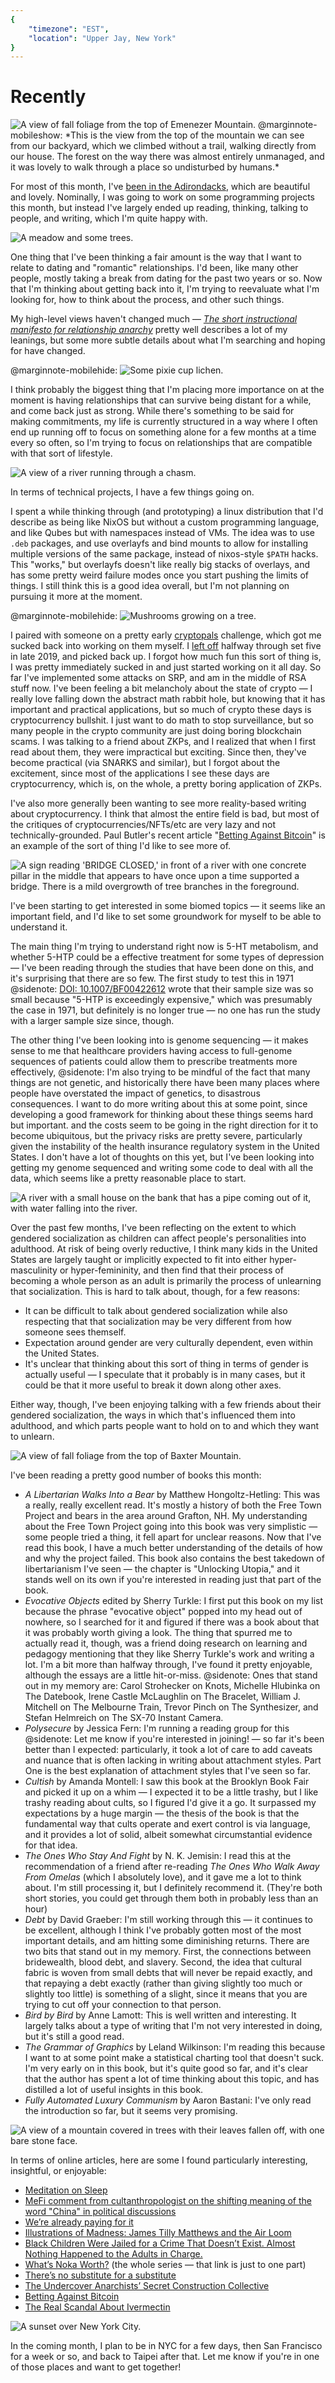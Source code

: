 ```yaml
---
{
	"timezone": "EST",
	"location": "Upper Jay, New York"
}
---
```

# Recently

<img src="/img/post/2021-10-recently/ebenezer-mountain-view.jpg" alt="A view of fall foliage from the top of Emenezer Mountain."/>
@marginnote-mobileshow: *This is the view from the top of the mountain we can see from our backyard, which we climbed without a trail, walking directly from our house. The forest on the way there was almost entirely unmanaged, and it was lovely to walk through a place so undisturbed by humans.*

For most of this month, I've [been in the Adirondacks](https://peterlyons.com/adirondack-coding-2021/), which are beautiful and lovely. Nominally, I was going to work on some programming projects this month, but instead I've largely ended up reading, thinking, talking to people, and writing, which I'm quite happy with.

<img src="/img/post/2021-10-recently/meadow.jpg" alt="A meadow and some trees."/>

One thing that I've been thinking a fair amount is the way that I want to relate to dating and "romantic" relationships. I'd been, like many other people, mostly taking a break from dating for the past two years or so. Now that I'm thinking about getting back into it, I'm trying to reevaluate what I'm looking for, how to think about the process, and other such things.

My high-level views haven't changed much — [*The short instructional manifesto for relationship anarchy*](https://theanarchistlibrary.org/library/andie-nordgren-the-short-instructional-manifesto-for-relationship-anarchy) pretty well describes a lot of my leanings, but some more subtle details about what I'm searching and hoping for have changed.

@marginnote-mobilehide: <img src="/img/post/2021-10-recently/pixie-cup-lichen.jpg" alt="Some pixie cup lichen."/>

I think probably the biggest thing that I'm placing more importance on at the moment is having relationships that can survive being distant for a while, and come back just as strong. While there's something to be said for making commitments, my life is currently structured in a way where I often end up running off to focus on something alone for a few months at a time every so often, so I'm trying to focus on relationships that are compatible with that sort of lifestyle.

<img src="/img/post/2021-10-recently/ausable-chasm-2.jpg" alt="A view of a river running through a chasm."/>

In terms of technical projects, I have a few things going on.

I spent a while thinking through (and prototyping) a linux distribution that I'd describe as being like NixOS but without a custom programming language, and like Qubes but with namespaces instead of VMs. The idea was to use `.deb` packages, and use overlayfs and bind mounts to allow for installing multiple versions of the same package, instead of nixos-style `$PATH` hacks. This "works," but overlayfs doesn't like really big stacks of overlays, and has some pretty weird failure modes once you start pushing the limits of things. I still think this is a good idea overall, but I'm not planning on pursuing it more at the moment.

@marginnote-mobilehide: <img src="/img/post/2021-10-recently/tree-mushrooms.jpg" alt="Mushrooms growing on a tree."/>

I paired with someone on a pretty early [cryptopals](https://cryptopals.com/) challenge, which got me sucked back into working on them myself. I [left off](https://github.com/wesleyac/cryptopals) halfway through set five in late 2019, and picked back up. I forgot how much fun this sort of thing is, I was pretty immediately sucked in and just started working on it all day. So far I've implemented some attacks on SRP, and am in the middle of RSA stuff now. I've been feeling a bit melancholy about the state of crypto — I really love falling down the abstract math rabbit hole, but knowing that it has important and practical applications, but so much of crypto these days is cryptocurrency bullshit. I just want to do math to stop surveillance, but so many people in the crypto community are just doing boring blockchain scams. I was talking to a friend about ZKPs, and I realized that when I first read about them, they were impractical but exciting. Since then, they've become practical (via SNARKS and similar), but I forgot about the excitement, since most of the applications I see these days are cryptocurrency, which is, on the whole, a pretty boring application of ZKPs.

I've also more generally been wanting to see more reality-based writing about cryptocurrency. I think that almost the entire field is bad, but most of the critiques of cryptocurrencies/NFTs/etc are very lazy and not technically-grounded. Paul Butler's recent article "[Betting Against Bitcoin](https://paulbutler.org/2021/betting-against-bitcoin/)" is an example of the sort of thing I'd like to see more of.

<img src="/img/post/2021-10-recently/bridge-closed.jpg" alt="A sign reading 'BRIDGE CLOSED,' in front of a river with one concrete pillar in the middle that appears to have once upon a time supported a bridge. There is a mild overgrowth of tree branches in the foreground."/>

I've been starting to get interested in some biomed topics — it seems like an important field, and I'd like to set some groundwork for myself to be able to understand it.

The main thing I'm trying to understand right now is 5-HT metabolism, and whether 5-HTP could be a effective treatment for some types of depression — I've been reading through the studies that have been done on this, and it's surprising that there are so few. The first study to test this in 1971
@sidenote: [DOI: 10.1007/BF00422612](https://doi.fail/10.1007/bf00422612)
wrote that their sample size was so small because "5-HTP is exceedingly expensive," which was presumably the case in 1971, but definitely is no longer true — no one has run the study with a larger sample size since, though.

The other thing I've been looking into is genome sequencing — it makes sense to me that healthcare providers having access to full-genome sequences of patients could allow them to prescribe treatments more effectively,
@sidenote: I'm also trying to be mindful of the fact that many things are not genetic, and historically there have been many places where people have overstated the impact of genetics, to disastrous consequences. I want to do more writing about this at some point, since developing a good framework for thinking about these things seems hard but important.
and the costs seem to be going in the right direction for it to become ubiquitous, but the privacy risks are pretty severe, particularly given the instability of the health insurance regulatory system in the United States. I don't have a lot of thoughts on this yet, but I've been looking into getting my genome sequenced and writing some code to deal with all the data, which seems like a pretty reasonable place to start.

<img src="/img/post/2021-10-recently/ausable-chasm-house-waterfall.jpg" alt="A river with a small house on the bank that has a pipe coming out of it, with water falling into the river."/>

Over the past few months, I've been reflecting on the extent to which gendered socialization as children can affect people's personalities into adulthood. At risk of being overly reductive, I think many kids in the United States are largely taught or implicitly expected to fit into either hyper-masculinity or hyper-femininity, and then find that their process of becoming a whole person as an adult is primarily the process of unlearning that socialization. This is hard to talk about, though, for a few reasons:

* It can be difficult to talk about gendered socialization while also respecting that that socialization may be very different from how someone sees themself.
* Expectation around gender are very culturally dependent, even within the United States.
* It's unclear that thinking about this sort of thing in terms of gender is actually useful — I speculate that it probably is in many cases, but it could be that it more useful to break it down along other axes.

Either way, though, I've been enjoying talking with a few friends about their gendered socialization, the ways in which that's influenced them into adulthood, and which parts people want to hold on to and which they want to unlearn.

<img src="/img/post/2021-10-recently/baxter-mountain.jpg" alt="A view of fall foliage from the top of Baxter Mountain."/>

I've been reading a pretty good number of books this month:

* *A Libertarian Walks Into a Bear* by Matthew Hongoltz-Hetling: This was a really, really excellent read. It's mostly a history of both the Free Town Project and bears in the area around Grafton, NH. My understanding about the Free Town Project going into this book was very simplistic — some people tried a thing, it fell apart for unclear reasons. Now that I've read this book, I have a much better understanding of the details of how and why the project failed. This book also contains the best takedown of libertarianism I've seen — the chapter is "Unlocking Utopia," and it stands well on its own if you're interested in reading just that part of the book.
* *Evocative Objects* edited by Sherry Turkle: I first put this book on my list because the phrase "evocative object" popped into my head out of nowhere, so I searched for it and figured if there was a book about that it was probably worth giving a look. The thing that spurred me to actually read it, though, was a friend doing research on learning and pedagogy mentioning that they like Sherry Turkle's work and writing a lot. I'm a bit more than halfway through, I've found it pretty enjoyable, although the essays are a little hit-or-miss.
@sidenote: Ones that stand out in my memory are: Carol Strohecker on Knots, Michelle Hlubinka on The Datebook, Irene Castle McLaughlin on The Bracelet, William J. Mitchell on The Melbourne Train, Trevor Pinch on The Synthesizer, and Stefan Helmreich on The SX-70 Instant Camera.
* *Polysecure* by Jessica Fern: I'm running a reading group for this
@sidenote: Let me know if you're interested in joining!
 — so far it's been better than I expected: particularly, it took a lot of care to add caveats and nuance that is often lacking in writing about attachment styles. Part One is the best explanation of attachment styles that I've seen so far.
* *Cultish* by Amanda Montell: I saw this book at the Brooklyn Book Fair and picked it up on a whim — I expected it to be a little trashy, but I like trashy reading about cults, so I figured I'd give it a go. It surpassed my expectations by a huge margin — the thesis of the book is that the fundamental way that cults operate and exert control is via language, and it provides a lot of solid, albeit somewhat circumstantial evidence for that idea.
* *The Ones Who Stay And Fight* by N. K. Jemisin: I read this at the recommendation of a friend after re-reading *The Ones Who Walk Away From Omelas* (which I absolutely love), and it gave me a lot to think about. I'm still processing it, but I definitely recommend it. (They're both short stories, you could get through them both in probably less than an hour)
* *Debt* by David Graeber: I'm still working through this — it continues to be excellent, although I think I've probably gotten most of the most important details, and am hitting some diminishing returns. There are two bits that stand out in my memory. First, the connections between bridewealth, blood debt, and slavery. Second, the idea that cultural fabric is woven from small debts that will never be repaid exactly, and that repaying a debt exactly (rather than giving slightly too much or slightly too little) is something of a slight, since it means that you are trying to cut off your connection to that person.
* *Bird by Bird* by Anne Lamott: This is well written and interesting. It largely talks about a type of writing that I'm not very interested in doing, but it's still a good read.
* *The Grammar of Graphics* by Leland Wilkinson: I'm reading this because I want to at some point make a statistical charting tool that doesn't suck. I'm very early on in this book, but it's quite good so far, and it's clear that the author has spent a lot of time thinking about this topic, and has distilled a lot of useful insights in this book.
* *Fully Automated Luxury Communism* by Aaron Bastani: I've only read the introduction so far, but it seems very promising.

<img src="/img/post/2021-10-recently/jay-mountain.jpg" alt="A view of a mountain covered in trees with their leaves fallen off, with one bare stone face."/>

In terms of online articles, here are some I found particularly interesting, insightful, or enjoyable:

* [Meditation on Sleep](https://mnartists.walkerart.org/meditation-on-sleep)
* [MeFi comment from cultanthropologist on the shifting meaning of the word "China" in political discussions](https://www.metafilter.com/192808/a-faraway-land-to-project-ones-romanticized-hopes#8154393)
* [We’re already paying for it](https://www.interfluidity.com/v2/8930.html)
* [Illustrations of Madness: James Tilly Matthews and the Air Loom](https://publicdomainreview.org/essay/illustrations-of-madness-james-tilly-matthews-and-the-air-loom)
* [Black Children Were Jailed for a Crime That Doesn’t Exist. Almost Nothing Happened to the Adults in Charge.](https://www.propublica.org/article/black-children-were-jailed-for-a-crime-that-doesnt-exist)
* [What’s Noka Worth?](https://dallasfood.org/2006/12/noka-chocolate-part-1/) (the whole series — that link is just to one part)
* [There’s no substitute for a substitute](https://www.interfluidity.com/v2/6487.html)
* [The Undercover Anarchists’ Secret Construction Collective](https://narratively.com/the-undercover-anarchists-secret-construction-collective/)
* [Betting Against Bitcoin](https://paulbutler.org/2021/betting-against-bitcoin/)
* [The Real Scandal About Ivermectin](https://www.theatlantic.com/science/archive/2021/10/ivermectin-research-problems/620473/)

<img src="/img/post/2021-10-recently/nyc-skyline.jpg" alt="A sunset over New York City."/>

In the coming month, I plan to be in NYC for a few days, then San Francisco for a week or so, and back to Taipei after that. Let me know if you're in one of those places and want to get together!
